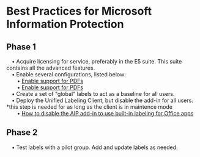 <h1>Best Practices for Microsoft Information Protection</h1>
<h2>Phase 1</h2>
&emsp;• Acquire licensing for service, preferably in the E5 suite. This suite contains all the advanced features.</br>
&emsp;• Enable several configurations, listed below:</br>
&emsp;&emsp;• <a href="https://github.com/Leafry/AzureAndO365Scripts/blob/main/O365_Compliance_Portal_Services/MIP/Configuration/Enabel_Labels_PDFs.ps1">Enable support for PDFs</a></br>
&emsp;&emsp;• <a href="https://github.com/Leafry/AzureAndO365Scripts/blob/main/O365_Compliance_Portal_Services/MIP/Configuration/Enable_Labels_SPO_Sites_Teams_M365_Groups.ps1">Enable support for PDFs</a></br>
&emsp;• Create a set of "global" labels to act as a baseline for all users.</br>
&emsp;• Deploy the Unified Labeling Client, but disable the add-in for all users. *this step is needed for as long as the client is in maintence mode</br>
&emsp;&emsp;• <a href="https://docs.microsoft.com/en-us/microsoft-365/compliance/sensitivity-labels-aip?view=o365-worldwide#how-to-disable-the-aip-add-in-to-use-built-in-labeling-for-office-apps">How to disable the AIP add-in to use built-in labeling for Office apps</a><br>

<h2>Phase 2</h2>
&emsp;• Test labels with a pilot group. Add and update labels as needed.</br>